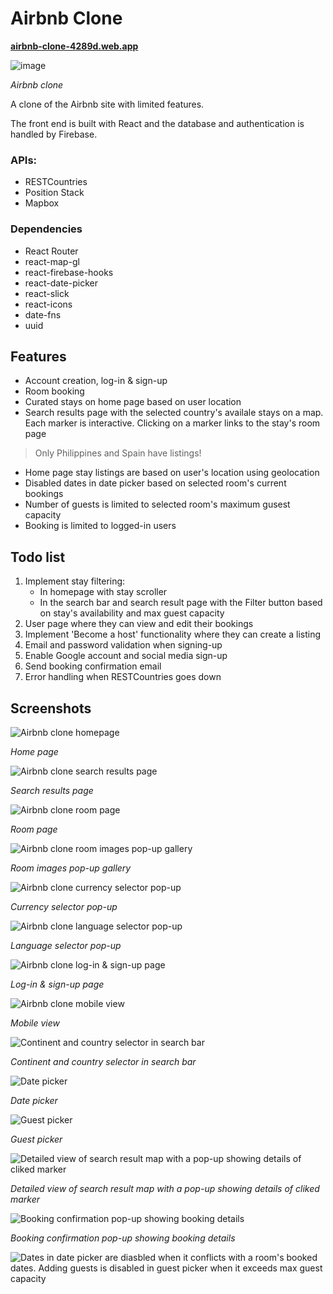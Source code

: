 # Airbnb Clone

**[airbnb-clone-4289d.web.app ](https://airbnb-clone-4289d.web.app )**

![image](https://user-images.githubusercontent.com/24460065/216766115-55e022d1-2751-486d-9dd5-241d5059dc62.png)

*Airbnb clone*

A clone of the Airbnb site with limited features. 

The front end is built with React and the database and authentication is handled by Firebase. 


### APIs:

- RESTCountries
- Position Stack
- Mapbox

### Dependencies

- React Router
- react-map-gl
- react-firebase-hooks
- react-date-picker
- react-slick
- react-icons
- date-fns
- uuid

## Features

- Account creation, log-in & sign-up
- Room booking
- Curated stays on home page based on user location
- Search results page with the selected country's availale stays on a map. Each marker is interactive. Clicking on a marker links to the stay's room page

> Only Philippines and Spain have listings!

- Home page stay listings are based on user's location using geolocation
- Disabled dates in date picker based on selected room's current bookings
- Number of guests is limited to selected room's maximum gusest capacity
- Booking is limited to logged-in users

## Todo list

1. Implement stay filtering:
    + In homepage with stay scroller
	+ In the search bar and search result page with the Filter button based on stay's availability and max guest capacity
2. User page where they can view and edit their bookings
3. Implement 'Become a host' functionality where they can create a listing
3. Email and password validation when signing-up
4. Enable Google account and social media sign-up 
5. Send booking confirmation email
6. Error handling when RESTCountries goes down

## Screenshots

![Airbnb clone homepage](https://user-images.githubusercontent.com/24460065/216766115-55e022d1-2751-486d-9dd5-241d5059dc62.png)

*Home page*

![Airbnb clone search results page](https://user-images.githubusercontent.com/24460065/216766442-bd846cb8-d589-4089-98a6-6da776aee4fe.png)

*Search results page*

![Airbnb clone room page](https://user-images.githubusercontent.com/24460065/216766454-e2e6b63d-9cda-4265-908d-25a4f9304cc6.png)

*Room page*

![Airbnb clone room images pop-up gallery](https://user-images.githubusercontent.com/24460065/216766484-51cd4ac1-1da2-49ba-9759-790198759918.png)

*Room images pop-up gallery*

![Airbnb clone currency selector pop-up](https://user-images.githubusercontent.com/24460065/216766499-f37c4e69-e622-4396-88dc-28a5212328f0.png)

*Currency selector pop-up*

![Airbnb clone language selector pop-up](https://user-images.githubusercontent.com/24460065/216766511-9c5534c4-8308-4ec9-8b3e-837e73f6c638.png)

*Language selector pop-up*

![Airbnb clone log-in & sign-up page](https://user-images.githubusercontent.com/24460065/216818105-52d58f80-d652-4ab0-8e6a-814e14fb8fc3.png)

*Log-in & sign-up page*

![Airbnb clone mobile view](https://user-images.githubusercontent.com/24460065/216811829-b797d221-3a7b-46ee-b7be-825161673cdb.png)

*Mobile view*

![Continent and country selector in search bar](https://user-images.githubusercontent.com/24460065/216816245-d76e2eb7-5849-4782-9e11-421063672b9c.png)

*Continent and country selector in search bar*

![Date picker](https://user-images.githubusercontent.com/24460065/216816271-015a212c-f0ae-4a8f-a5e0-2644e47f11f0.png)

*Date picker*

![Guest picker](https://user-images.githubusercontent.com/24460065/216816332-a79f71ed-e14e-4a2c-9de3-eda0f8a70cfa.png)

*Guest picker*

![Detailed view of search result map with a pop-up showing details of cliked marker](https://user-images.githubusercontent.com/24460065/216816657-954226ab-124f-4c8c-8199-121bf6e07bf9.png)

*Detailed view of search result map with a pop-up showing details of cliked marker*


![Booking confirmation pop-up showing booking details](https://user-images.githubusercontent.com/24460065/216818508-96929c02-2426-4c89-ac0d-4f804645dc25.png)

*Booking confirmation pop-up showing booking details*

![Dates in date picker are diasbled when it conflicts with a room's booked dates. Adding guests is disabled in guest picker when it exceeds max guest capacity](https://user-images.githubusercontent.com/24460065/216823449-999e72c7-ca30-4c31-bb03-99357b3998fa.png)








